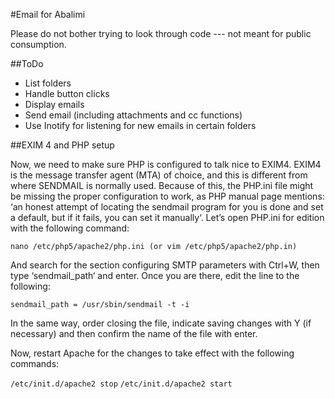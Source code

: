 #Email for Abalimi

Please do not bother trying to look through code --- not meant for public consumption.

##ToDo

- List folders
- Handle button clicks
- Display emails
- Send email (including attachments and cc functions)
- Use Inotify for listening for new emails in certain folders

##EXIM 4 and PHP setup

Now, we need to make sure PHP is configured to talk nice to EXIM4. EXIM4  is the message transfer agent (MTA) of choice, and this is different from where SENDMAIL is normally used. Because of this, the PHP.ini file might be missing the proper configuration to work, as PHP manual page mentions: ‘an honest attempt of locating the sendmail program for you is done and set a default, but if it fails, you can set it manually‘. Let’s open PHP.ini for edition with the following command:
	
`nano /etc/php5/apache2/php.ini (or vim /etc/php5/apache2/php.in)`

And search for the section configuring SMTP parameters with Ctrl+W, then type ‘sendmail_path‘ and enter.  Once you  are there, edit the line to the following:
	
`sendmail_path = /usr/sbin/sendmail -t -i`

In the same way, order closing the file, indicate saving changes with Y (if necessary) and then confirm the name of the file with enter.

Now, restart Apache for the changes to take effect with the following commands:
	
`/etc/init.d/apache2 stop`
`/etc/init.d/apache2 start`